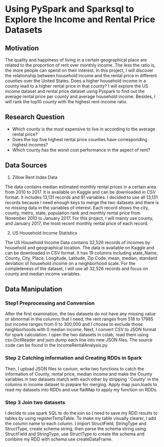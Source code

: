 # Using PySpark and Sparksql to Explore the Income and Rental Price Datasets

## Motivation

The quality and happiness of living in a certain geographical place are related to the proportion of rent over monthly income. The less the ratio is, the more people can spend on their interest. In this project, I will discover the relationship between household income and the rental price in different counties over the United States. Does a higher household income in a county lead to a higher rental price in that county? I will explore the US income dataset and rental price dataset using Pyspark to find out the average rental price per county and average household income. Besides, I will rank the top10 county with the highest rent-income ratio.

## Research Question
- Which county is the most expensive to live in according to the average rental price?
- Does the top five highest rental price counties have corresponding highest incomes?
- Which county has the worst cost performance in the aspect of rent?

## Data Sources

1. Zillow Rent Index Data

The data contains median estimated monthly rental prices in a certain area from 2010 to 2017. It is available on Kaggle and can be downloaded in CSV format. It includes 13,131 records and 81 variables. I decided to use all 13,131 records because I need enough keys to merge the two datasets and there is no missing data in the variables of interest. Each record shows the ​city, county, metro, state, population rank and monthly rental price from November 2010 to January 2017​. For this project, I will mainly use county, and January 2017, the most recent monthly rental price of each record.

2. US Household Income Statistics

The US Household Income Data contains 32,526 records of incomes by household and geographical location. The data is available on Kaggle and can be downloaded in CSV format. It has 19 columns including state_Name, County, City, Place, Longitude, Latitude, Zip Code, mean, median, standard deviation of household income on a neighborhood scale. For the completeness of the dataset, I will use all 32,526 records and focus on county and median income variables.

## Data Manipulation

### Step1 Preprocessing and Conversion

After the first examination, the two datasets do not have any missing value or abnormal in the columns that I need, the rent ranges from 518 to 17985 but income ranges from 0 to 300,000 and I choose to exclude those neighborhoods with 0 median income. Next, I convert CSV to JSON format for spark calculation. I open the two datasets in colab, read them using ​csv.DictReader ​and ​json.dump​ each line into new JSON files. The source code can be found in the IncomeRentalAnalysis.py.

### Step 2 Catching information and Creating RDDs in Spark

Then, I upload JSON files to cavium, write two functions to catch the information of County, rental price, median income and make the County variables in two datasets match with each other by stripping ‘ County’ in the columns in income dataset to prepare for merging. Apply ​map json.loads ​to read my datasets into RDDs and use flatMap to apply my function on RDDs.

### Step 3 Join two datasets

I decide to use spark SQL to do the join so I need to save my RDD results to tables by using registerTempTable. To make my table visually clearer, I add the column name to each column. I import StructField, StringType ​and​ StructType,​ create schema string, then parse the schema string using StructField and StringType, use StructType to create the schema and combine my RDD with schema use createDataFrame.